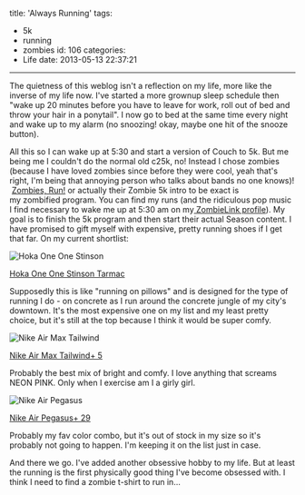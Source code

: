 title: 'Always Running'
tags:
  - 5k
  - running
  - zombies
id: 106
categories:
  - Life
date: 2013-05-13 22:37:21
---

The quietness of this weblog isn't a reflection on my life, more like the inverse of my life now. I've started a more grownup sleep schedule then "wake up 20 minutes before you have to leave for work, roll out of bed and throw your hair in a ponytail". I now go to bed at the same time every night and wake up to my alarm (no snoozing! okay, maybe one hit of the snooze button).

All this so I can wake up at 5:30 and start a version of Couch to 5k. But me being me I couldn't do the normal old c25k, no! Instead I chose zombies (because I have loved zombies since before they were cool, yeah that's right, I'm being that annoying person who talks about bands no one knows)!  [Zombies, Run!](http://zombiesrungame.com) or actually their Zombie 5k intro to be exact is my zombified program. You can find my runs (and the ridiculous pop music I find necessary to wake me up at 5:30 am on my[ ZombieLink profile](http://zombiesrungame.com/leaena/)). My goal is to finish the 5k program and then start their actual Season content. I have promised to gift myself with expensive, pretty running shoes if I get that far. On my current shortlist:

![Hoka One One Stinson](http://res.cloudinary.com/leaena/image/upload/v1391709139/hoka-one-one-stinson-tarmac-150x150_qczrby.png)

[Hoka One One Stinson Tarmac](http://www.zappos.com/hoka-one-one-stinson-tarmac-cyan-white-citrus)

Supposedly this is like "running on pillows" and is designed for the type of running I do - on concrete as I run around the concrete jungle of my city's downtown. It's the most expensive one on my list and my least pretty choice, but it's still at the top because I think it would be super comfy.

![Nike Air Max Tailwind](http://res.cloudinary.com/leaena/image/upload/v1391709143/nike-air-max-tailwind-150x150_pdnf2m.png)

[Nike Air Max Tailwind+ 5](http://www.zappos.com/nike-air-max-tailwind-5-pink-force-sport-turquoise-varsity-red-metallic-silver)

Probably the best mix of bright and comfy. I love anything that screams NEON PINK. Only when I exercise am I a girly girl.

![Nike Air Pegasus](http://res.cloudinary.com/leaena/image/upload/v1391709148/nike-air-pegasus-150x150_venwro.png)

[Nike Air Pegasus+ 29](http://www.zappos.com/nike-air-pegasus-29-university-blue-bright-crimson-black)

Probably my fav color combo, but it's out of stock in my size so it's probably not going to happen. I'm keeping it on the list just in case.

And there we go. I've added another obsessive hobby to my life. But at least the running is the first physically good thing I've become obsessed with. I think I need to find a zombie t-shirt to run in...